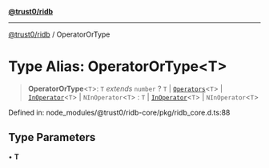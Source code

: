 [**@trust0/ridb**](../README.md)

***

[@trust0/ridb](../README.md) / OperatorOrType

# Type Alias: OperatorOrType\<T\>

> **OperatorOrType**\<`T`\>: `T` *extends* `number` ? `T` \| [`Operators`](Operators.md)\<`T`\> \| [`InOperator`](InOperator.md)\<`T`\> \| `NInOperator`\<`T`\> : `T` \| [`InOperator`](InOperator.md)\<`T`\> \| `NInOperator`\<`T`\>

Defined in: node\_modules/@trust0/ridb-core/pkg/ridb\_core.d.ts:88

## Type Parameters

• **T**

